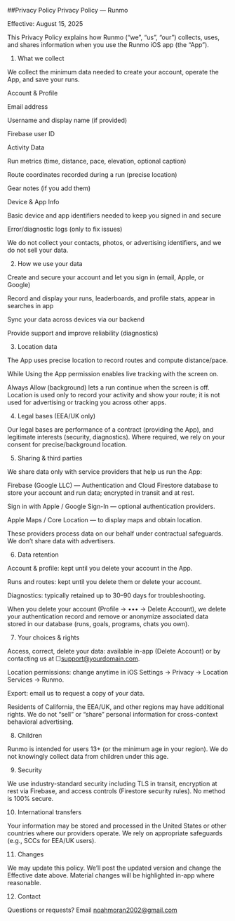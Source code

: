 ##Privacy Policy
Privacy Policy — Runmo

Effective: August 15, 2025

This Privacy Policy explains how Runmo (“we”, “us”, “our”) collects, uses, and shares information when you use the Runmo iOS app (the “App”).

1) What we collect

We collect the minimum data needed to create your account, operate the App, and save your runs.

Account & Profile

Email address

Username and display name (if provided)

Firebase user ID

Activity Data

Run metrics (time, distance, pace, elevation, optional caption)

Route coordinates recorded during a run (precise location)

Gear notes (if you add them)

Device & App Info

Basic device and app identifiers needed to keep you signed in and secure

Error/diagnostic logs (only to fix issues)

We do not collect your contacts, photos, or advertising identifiers, and we do not sell your data.

2) How we use your data

Create and secure your account and let you sign in (email, Apple, or Google)

Record and display your runs, leaderboards, and profile stats, appear in searches in app

Sync your data across devices via our backend

Provide support and improve reliability (diagnostics)

3) Location data

The App uses precise location to record routes and compute distance/pace.

While Using the App permission enables live tracking with the screen on.

Always Allow (background) lets a run continue when the screen is off.
Location is used only to record your activity and show your route; it is not used for advertising or tracking you across other apps.

4) Legal bases (EEA/UK only)

Our legal bases are performance of a contract (providing the App), and legitimate interests (security, diagnostics). Where required, we rely on your consent for precise/background location.

5) Sharing & third parties

We share data only with service providers that help us run the App:

Firebase (Google LLC) — Authentication and Cloud Firestore database to store your account and run data; encrypted in transit and at rest.

Sign in with Apple / Google Sign-In — optional authentication providers.

Apple Maps / Core Location — to display maps and obtain location.

These providers process data on our behalf under contractual safeguards. We don’t share data with advertisers.

6) Data retention

Account & profile: kept until you delete your account in the App.

Runs and routes: kept until you delete them or delete your account.

Diagnostics: typically retained up to 30–90 days for troubleshooting.

When you delete your account (Profile → ••• → Delete Account), we delete your authentication record and remove or anonymize associated data stored in our database (runs, goals, programs, chats you own).

7) Your choices & rights

Access, correct, delete your data: available in-app (Delete Account) or by contacting us at ☐support@yourdomain.com.

Location permissions: change anytime in iOS Settings → Privacy → Location Services → Runmo.

Export: email us to request a copy of your data.

Residents of California, the EEA/UK, and other regions may have additional rights. We do not “sell” or “share” personal information for cross-context behavioral advertising.

8) Children

Runmo is intended for users 13+ (or the minimum age in your region). We do not knowingly collect data from children under this age.

9) Security

We use industry-standard security including TLS in transit, encryption at rest via Firebase, and access controls (Firestore security rules). No method is 100% secure.

10) International transfers

Your information may be stored and processed in the United States or other countries where our providers operate. We rely on appropriate safeguards (e.g., SCCs for EEA/UK users).

11) Changes

We may update this policy. We’ll post the updated version and change the Effective date above. Material changes will be highlighted in-app where reasonable.

12) Contact

Questions or requests? Email noahmoran2002@gmail.com
